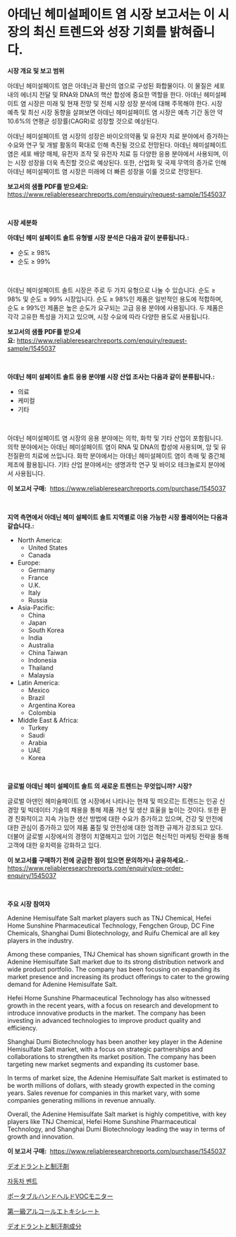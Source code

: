 <p><h1>아데닌 헤미설페이트 염 시장 보고서는 이 시장의 최신 트렌드와 성장 기회를 밝혀줍니다.</h1></p><p><strong>시장 개요 및 보고 범위</strong></p>
<p><p>아데닌 헤미설페이트 염은 아데닌과 황산의 염으로 구성된 화합물이다. 이 물질은 세포 내의 에너지 전달 및 RNA와 DNA의 핵산 합성에 중요한 역할을 한다. 아데닌 헤미설페이트 염 시장은 미래 및 현재 전망 및 전체 시장 성장 분석에 대해 주목해야 한다. 시장 예측 및 최신 시장 동향을 살펴보면 아데닌 헤미설페이트 염 시장은 예측 기간 동안 약 10.6%의 연평균 성장률(CAGR)로 성장할 것으로 예상된다. </p><p>아데닌 헤미설페이트 염 시장의 성장은 바이오의약품 및 유전자 치료 분야에서 증가하는 수요와 연구 및 개발 활동의 확대로 인해 촉진될 것으로 전망된다. 아데닌 헤미설페이트 염은 세포 배양 매체, 유전자 조작 및 유전자 치료 등 다양한 응용 분야에서 사용되며, 이는 시장 성장을 더욱 촉진할 것으로 예상된다. 또한, 산업화 및 국제 무역의 증가로 인해 아데닌 헤미설페이트 염 시장은 미래에 더 빠른 성장을 이룰 것으로 전망된다.</p></p>
<p><strong>보고서의 샘플 PDF를 받으세요:</strong> <a href="https://www.reliableresearchreports.com/enquiry/request-sample/1545037">https://www.reliableresearchreports.com/enquiry/request-sample/1545037</a></p>
<p>&nbsp;</p>
<p><strong>시장 세분화</strong></p>
<p><strong>아데닌 헤미 설페이트 솔트 유형별 시장 분석은 다음과 같이 분류됩니다.:</strong></p>
<p><ul><li>순도 ≥ 98%</li><li>순도 ≥ 99%</li></ul></p>
<p>&nbsp;</p>
<p><p>아데닌 헤미설페이트 솔트 시장은 주로 두 가지 유형으로 나눌 수 있습니다. 순도 ≥ 98% 및 순도 ≥ 99% 시장입니다. 순도 ≥ 98%인 제품은 일반적인 용도에 적합하며, 순도 ≥ 99%인 제품은 높은 순도가 요구되는 고급 응용 분야에 사용됩니다. 두 제품은 각각 고유한 특성을 가지고 있으며, 시장 수요에 따라 다양한 용도로 사용됩니다.</p></p>
<p><strong>보고서의 샘플 PDF를 받으세요:</strong>&nbsp;<a href="https://www.reliableresearchreports.com/enquiry/request-sample/1545037">https://www.reliableresearchreports.com/enquiry/request-sample/1545037</a></p>
<p>&nbsp;</p>
<p><strong> 아데닌 헤미 설페이트 솔트 응용 분야별 시장 산업 조사는 다음과 같이 분류됩니다.:</strong></p>
<p><ul><li>의료</li><li>케미컬</li><li>기타</li></ul></p>
<p>&nbsp;</p>
<p><p>아데닌 헤미설페이트 염 시장의 응용 분야에는 의학, 화학 및 기타 산업이 포함됩니다. 의학 분야에서는 아데닌 헤미설페이트 염이 RNA 및 DNA의 합성에 사용되며, 암 및 유전질환의 치료에 쓰입니다. 화학 분야에서는 아데닌 헤미설페이트 염이 촉매 및 중간체 제조에 활용됩니다. 기타 산업 분야에서는 생명과학 연구 및 바이오 테크놀로지 분야에서 사용됩니다.</p></p>
<p><strong>이 보고서 구매:</strong>&nbsp; <a href="https://www.reliableresearchreports.com/purchase/1545037">https://www.reliableresearchreports.com/purchase/1545037</a></p>
<p>&nbsp;</p>
<p><strong>지역 측면에서 아데닌 헤미 설페이트 솔트 지역별로 이용 가능한 시장 플레이어는 다음과 같습니다.:</strong></p>
<p><ul>
    <li>
        North America:
        <ul>
            <li>United States</li>
            <li>Canada</li>
        </ul>
    </li>
    <li>
        Europe:
        <ul>
            <li>Germany</li>
            <li>France</li>
            <li>U.K.</li>
            <li>Italy</li>
            <li>Russia</li>
        </ul>
    </li>
    <li>
        Asia-Pacific:
        <ul>
            <li>China</li>
            <li>Japan</li>
            <li>South Korea</li>
            <li>India</li>
            <li>Australia</li>
            <li>China Taiwan</li>
            <li>Indonesia</li>
            <li>Thailand</li>
            <li>Malaysia</li>
        </ul>
    </li>
    <li>
        Latin America:
        <ul>
            <li>Mexico</li>
            <li>Brazil</li>
            <li>Argentina Korea</li>
            <li>Colombia</li>
        </ul>
    </li>
    <li>
        Middle East & Africa:
        <ul>
            <li>Turkey</li>
            <li>Saudi</li>
            <li>Arabia</li>
            <li>UAE</li>
            <li>Korea</li>
        </ul>
    </li>
    </ul></p>
<p>&nbsp;</p>
<p><strong>글로벌 아데닌 헤미 설페이트 솔트 의 새로운 트렌드는 무엇입니까? 시장?</strong></p>
<p><p>글로벌 아덴인 헤미술페이트 염 시장에서 나타나는 현재 및 떠오르는 트렌드는 인공 신경망 및 빅데이터 기술의 채용을 통해 제품 개선 및 생산 효율을 높이는 것이다. 또한 환경 친화적이고 지속 가능한 생산 방법에 대한 수요가 증가하고 있으며, 건강 및 안전에 대한 관심이 증가하고 있어 제품 품질 및 안전성에 대한 엄격한 규제가 강조되고 있다. 더불어 글로벌 시장에서의 경쟁이 치열해지고 있어 기업은 혁신적인 마케팅 전략을 통해 고객에 대한 유치력을 강화하고 있다.</p></p>
<p><strong>이 보고서를 구매하기 전에 궁금한 점이 있으면 문의하거나 공유하세요.</strong>- <a href="https://www.reliableresearchreports.com/enquiry/pre-order-enquiry/1545037">https://www.reliableresearchreports.com/enquiry/pre-order-enquiry/1545037</a></p>
<p>&nbsp;</p>
<p><strong>주요 시장 참여자</strong></p>
<p><p>Adenine Hemisulfate Salt market players such as TNJ Chemical, Hefei Home Sunshine Pharmaceutical Technology, Fengchen Group, DC Fine Chemicals, Shanghai Dumi Biotechnology, and Ruifu Chemical are all key players in the industry.</p><p>Among these companies, TNJ Chemical has shown significant growth in the Adenine Hemisulfate Salt market due to its strong distribution network and wide product portfolio. The company has been focusing on expanding its market presence and increasing its product offerings to cater to the growing demand for Adenine Hemisulfate Salt.</p><p>Hefei Home Sunshine Pharmaceutical Technology has also witnessed growth in the recent years, with a focus on research and development to introduce innovative products in the market. The company has been investing in advanced technologies to improve product quality and efficiency.</p><p>Shanghai Dumi Biotechnology has been another key player in the Adenine Hemisulfate Salt market, with a focus on strategic partnerships and collaborations to strengthen its market position. The company has been targeting new market segments and expanding its customer base.</p><p>In terms of market size, the Adenine Hemisulfate Salt market is estimated to be worth millions of dollars, with steady growth expected in the coming years. Sales revenue for companies in this market vary, with some companies generating millions in revenue annually.</p><p>Overall, the Adenine Hemisulfate Salt market is highly competitive, with key players like TNJ Chemical, Hefei Home Sunshine Pharmaceutical Technology, and Shanghai Dumi Biotechnology leading the way in terms of growth and innovation.</p></p>
<p><strong>이 보고서 구매:</strong>&nbsp;&nbsp;<a href="https://www.reliableresearchreports.com/purchase/1545037">https://www.reliableresearchreports.com/purchase/1545037</a></p>
<p><p><a href="https://github.com/KaydenJohns1964/Market-Research-Report-List-1/blob/main/952825514817.md">デオドラントと制汗剤</a></p><p><a href="https://medium.com/@giovanileannon/%EC%9E%90%EB%8F%99%EC%B0%A8-%EB%B0%B0%EA%B8%B0%EC%9E%A5%EC%B9%98-%EC%8B%9C%EC%9E%A5-%EA%B2%BD%EC%9F%81-%EB%B6%84%EC%84%9D-%EC%8B%9C%EC%9E%A5-%ED%8A%B8%EB%A0%8C%EB%93%9C-%EB%B0%8F-2031%EB%85%84%EA%B9%8C%EC%A7%80%EC%9D%98-%EC%98%88%EC%B8%A1-6af9d8db07e3">자동차 벤트</a></p><p><a href="https://medium.com/@rockcod61/%E6%90%BA%E5%B8%AF%E5%9E%8B%E6%90%BA%E5%B8%AF%E5%BC%8Fvoc%E3%83%A2%E3%83%8B%E3%82%BF%E3%83%BC%E5%B8%82%E5%A0%B4-2031%E5%B9%B4%E3%81%BE%E3%81%A7%E3%81%AE%E6%88%90%E5%8A%9F%E3%81%99%E3%82%8B%E3%83%93%E3%82%B8%E3%83%8D%E3%82%B9%E6%88%A6%E7%95%A5%E3%81%AE%E9%8D%B5-9fdebfc6b1c5">ポータブルハンドヘルドVOCモニター</a></p><p><a href="https://medium.com/@camilcosta76856/%E5%8E%9F%E9%85%92%E7%B2%BE%E3%82%A8%E3%83%88%E3%82%AD%E3%82%B7%E3%83%AC%E3%83%BC%E3%83%88%E5%B8%82%E5%A0%B4-%E7%A8%AE%E9%A1%9E-%E7%94%A8%E9%80%94-%E5%9C%B0%E7%90%86%E3%81%AB%E3%82%88%E3%82%8B%E5%8C%85%E6%8B%AC%E7%9A%84%E8%A9%95%E4%BE%A1-5f60f958c0e1">第一級アルコールエトキシレート</a></p><p><a href="https://github.com/marbadji/Market-Research-Report-List-1/blob/main/236910214816.md">デオドラントと制汗剤成分</a></p></p>
